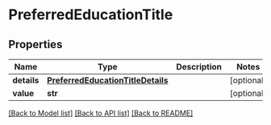# PreferredEducationTitle


## Properties
Name | Type | Description | Notes
------------ | ------------- | ------------- | -------------
**details** | [**PreferredEducationTitleDetails**](PreferredEducationTitleDetails.md) |  | [optional] 
**value** | **str** |  | [optional] 

[[Back to Model list]](../README.md#documentation-for-models) [[Back to API list]](../README.md#documentation-for-api-endpoints) [[Back to README]](../README.md)


